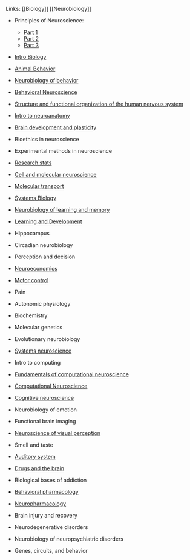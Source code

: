 Links: [[Biology]] [[Neurobiology]]

-   Principles of Neuroscience:
    -   [Part 1](https://www.edx.org/course/fundamentals-neuroscience-part-1-harvardx-mcb80-1x)
    -   [Part 2](https://www.edx.org/course/fundamentals-neuroscience-part-2-neurons-harvardx-mcb80-2x)
    -   [Part 3](https://www.edx.org/course/fundamentals-neuroscience-part-3-brain-harvardx-mcb80-3x)
-   [Intro Biology](http://ocw.mit.edu/courses/biology/7-014-introductory-biology-spring-2005/)

-   [Animal Behavior](http://ocw.mit.edu/courses/brain-and-cognitive-sciences/9-20-animal-behavior-fall-2013/)
-   [Neurobiology of behavior](https://www.coursera.org/course/neurobio)
-   [Behavioral Neuroscience](http://ocw.mit.edu/courses/brain-and-cognitive-sciences/9-01-neuroscience-and-behavior-fall-2003/)

-   [Structure and functional organization of the human nervous system](http://ocw.mit.edu/courses/brain-and-cognitive-sciences/9-913-a-intensive-neuroanatomy-january-iap-2002/)
-   [Intro to neuroanatomy](http://ocw.mit.edu/courses/brain-and-cognitive-sciences/9-97-introduction-to-neuroanatomy-january-iap-2003/)
-   [Brain development and plasticity](http://ocw.mit.edu/courses/brain-and-cognitive-sciences/9-s915-developmental-cognitive-neuroscience-spring-2012/)

-   Bioethics in neuroscience
-   Experimental methods in neuroscience
-   [Research stats](http://ocw.mit.edu/courses/brain-and-cognitive-sciences/9-07-statistical-methods-in-brain-and-cognitive-science-spring-2004/)

-   [Cell and molecular neuroscience](http://ocw.mit.edu/courses/brain-and-cognitive-sciences/9-013j-cell-and-molecular-neurobiology-spring-2008/)
-   [Molecular transport](http://ocw.mit.edu/courses/biology/7-28-molecular-biology-spring-2005/)
-   [Systems Biology](https://www.coursera.org/learn/systems-biology)

-   [Neurobiology of learning and memory](http://ocw.mit.edu/courses/brain-and-cognitive-sciences/9-03-neural-basis-of-learning-and-memory-fall-2007/)
-   [Learning and Development](http://ocw.mit.edu/courses/brain-and-cognitive-sciences/9-301j-neural-plasticity-in-learning-and-development-spring-2002/)
-   Hippocampus

-   Circadian neurobiology
-   Perception and decision

-   [Neuroeconomics](https://www.coursera.org/learn/neuroeconomics)
-   [Motor control](http://ocw.mit.edu/courses/brain-and-cognitive-sciences/9-05-neural-basis-of-movement-spring-2003/)

-   Pain
-   Autonomic physiology

-   Biochemistry
-   Molecular genetics

-   Evolutionary neurobiology
-   [Systems neuroscience](http://ocw.mit.edu/courses/physics/8-591j-systems-biology-fall-2004/)

-   Intro to computing
-   [Fundamentals of computational neuroscience](https://www.coursera.org/course/compneuro)
-   [Computational Neuroscience](http://ocw.mit.edu/courses/brain-and-cognitive-sciences/9-29j-introduction-to-computational-neuroscience-spring-2004/)

-   [Cognitive neuroscience](http://ocw.mit.edu/courses/brain-and-cognitive-sciences/9-10-cognitive-neuroscience-spring-2006/)
-   Neurobiology of emotion
-   Functional brain imaging

-   [Neuroscience of visual perception](https://www.coursera.org/course/visualpercepbrain)
-   Smell and taste

-   [Auditory system](http://ocw.mit.edu/courses/health-sciences-and-technology/hst-723j-neural-coding-and-perception-of-sound-spring-2005/)
-   [Drugs and the brain](https://www.coursera.org/course/drugsandbrain)

-   Biological bases of addiction
-   [Behavioral pharmacology](http://ocw.mit.edu/courses/brain-and-cognitive-sciences/9-15-biochemistry-and-pharmacology-of-synaptic-transmission-fall-2007/)
-   [Neuropharmacology](http://ocw.mit.edu/courses/brain-and-cognitive-sciences/9-98-neuropharmacology-january-iap-2009/) 

-   Brain injury and recovery
-   Neurodegenerative disorders

-   Neurobiology of neuropsychiatric disorders
-   Genes, circuits, and behavior